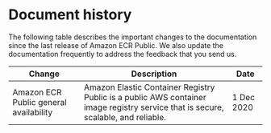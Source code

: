 # Document history<a name="public-doc-history"></a>

The following table describes the important changes to the documentation since the last release of Amazon ECR Public\. We also update the documentation frequently to address the feedback that you send us\.


| Change | Description | Date | 
| --- | --- | --- | 
|  Amazon ECR Public general availability  |  Amazon Elastic Container Registry Public is a public AWS container image registry service that is secure, scalable, and reliable\.  | 1 Dec 2020 | 